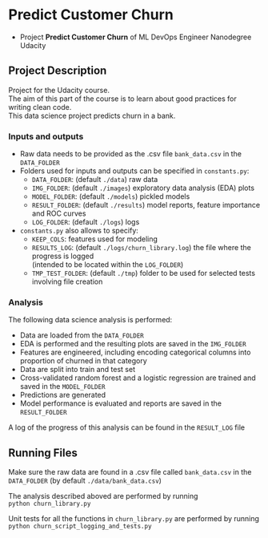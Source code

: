# Predict Customer Churn

- Project **Predict Customer Churn** of ML DevOps Engineer Nanodegree Udacity

## Project Description
Project for the Udacity course.  
The aim of this part of the course is to learn about good practices for writing clean code.  
This data science project predicts churn in a bank.

### Inputs and outputs
- Raw data needs to be provided as the .csv file `bank_data.csv` in the `DATA_FOLDER`
- Folders used for inputs and outputs can be specified in `constants.py`:
    - `DATA_FOLDER`: (default `./data`) raw data 
    - `IMG_FOLDER`: (default `./images`) exploratory data analysis (EDA) plots
    - `MODEL_FOLDER`: (default `./models`) pickled models
    - `RESULT_FOLDER`: (default `./results`) model reports, feature importance and ROC curves
    - `LOG_FOLDER`: (default `./logs`) logs
- `constants.py` also allows to specify:
    - `KEEP_COLS`: features used for modeling
    - `RESULTS_LOG`:  (default `./logs/churn_library.log`) the file where the progress is logged  
    (intended to be located within the `LOG_FOLDER`)
    - `TMP_TEST_FOLDER`: (default `./tmp`) folder to be used for selected tests involving file creation

### Analysis
The following data science analysis is performed:
- Data are loaded from the `DATA_FOLDER` 
- EDA is performed and the resulting plots are saved in the `IMG_FOLDER`
- Features are engineered, including encoding categorical columns into proportion of churned in that category
- Data are split into train and test set
- Cross-validated random forest and a logistic regression are trained and saved in the `MODEL_FOLDER`
- Predictions are generated
- Model performance is evaluated and reports are saved in the `RESULT_FOLDER`

A log of the progress of this analysis can be found in the `RESULT_LOG` file

## Running Files
Make sure the raw data are found in a .csv file called `bank_data.csv` in the `DATA_FOLDER`
(by default `./data/bank_data.csv`)  

The analysis described aboved are performed by running  
```python churn_library.py```

Unit tests for all the functions in `churn_library.py` are performed by running  
```python churn_script_logging_and_tests.py```




